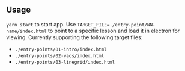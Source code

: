 ## Usage

`yarn start` to start app. Use `TARGET_FILE=./entry-point/NN-name/index.html` to point to a specific lesson
and load it in electron for viewing. Currently supporting the following target files:

- `./entry-points/01-intro/index.html`
- `./entry-points/02-vaos/index.html`
- `./entry-points/03-linegrid/index.html`
